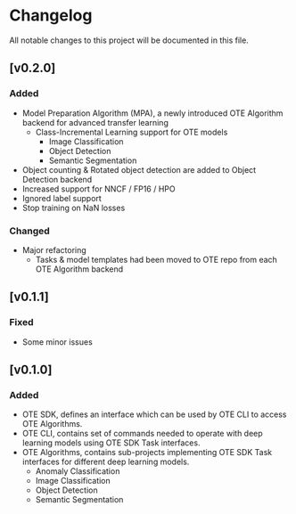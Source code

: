 # Changelog

All notable changes to this project will be documented in this file.

## \[v0.2.0\]
### Added
* Model Preparation Algorithm (MPA), a newly introduced OTE Algorithm backend for advanced transfer learning
  * Class-Incremental Learning support for OTE models
    * Image Classification
    * Object Detection
    * Semantic Segmentation
* Object counting & Rotated object detection are added to Object Detection backend
* Increased support for NNCF / FP16 / HPO
* Ignored label support
* Stop training on NaN losses


### Changed
* Major refactoring
  * Tasks & model templates had been moved to OTE repo from each OTE Algorithm backend


## \[v0.1.1\]
### Fixed
* Some minor issues


## \[v0.1.0\]
### Added
* OTE SDK, defines an interface which can be used by OTE CLI to access OTE Algorithms.
* OTE CLI, contains set of commands needed to operate with deep learning models using OTE SDK Task interfaces.
* OTE Algorithms, contains sub-projects implementing OTE SDK Task interfaces for different deep learning models.
  * Anomaly Classification
  * Image Classification
  * Object Detection
  * Semantic Segmentation

